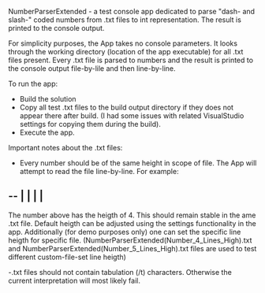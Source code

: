 ﻿NumberParserExtended - a test console app dedicated to parse "dash- and slash-" coded numbers from .txt files to int representation. The result is printed to the console output.

For simplicity purposes, the App takes no console parameters. It looks through the working directory (location of the app executable) for all .txt files present.
Every .txt file is parsed to numbers and the result is printed to the console output file-by-lile and then line-by-line.

To run the app:

- Build the solution
- Copy all test .txt files to the build output directory if they does not appear there after build. (I had some issues with related VisualStudio settings for copying them during the build).
- Execute the app.

Important notes about the .txt files:

- Every number should be of the same height in scope of file. The App will attempt to read the file line-by-line. For example:

 -- 
|  |
|  |
 --

 The number above has the heigth of 4. This should remain stable in the ame .txt file.
 Default heigth can be adjusted using the settings functionality in the app.
 Additionally (for demo purposes only) one can set the specific line heigth for specific file. (NumberParserExtended(Number_4_Lines_High).txt and NumberParserExtended(Number_5_Lines_High).txt files are used to test different custom-file-set line heigth)

-.txt files should not contain tabulation (/t) characters. Otherwise the current interpretation will most likely fail.
